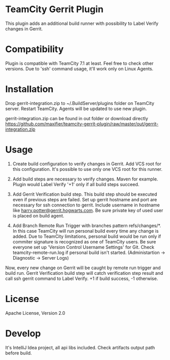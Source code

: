 TeamCity Gerrit Plugin
======================

This plugin adds an additional build runner with possibility to Label Verify changes in Gerrit.

Compatibility
=============

Plugin is compatible with TeamCity 7.1 at least. Feel free to check other versions.
Due to 'ssh' command usage, it'll work only on Linux Agents.

Installation
============
Drop gerrit-integration.zip to ~/.BuildServer/plugins folder on TeamCity server. Restart TeamCity.
Agents will be updated to use new plugin.

gerrit-integration.zip can be found in out folder or download directly
https://github.com/maxifier/teamcity-gerrit-plugin/raw/master/out/gerrit-integration.zip


Usage
=====

1. Create build configuration to verify changes in Gerrit. Add VCS root for this configuration.
   It's possible to use only one VCS root for this runner.

2. Add build steps are necessary to verify changes. Maven for example. Plugin would Label Verify '+1'
   only if all build steps succeed.

3. Add Gerrit Verification build step. This build step should be executed even if previous steps are failed.
   Set up gerrit hostname and port are necessary for ssh connection to gerrit.
   Include username in hostname like harry.potter@gerrit.hogwarts.com. Be sure private key of used user is placed
   on build agent.
4. Add Branch Remote Run Trigger with branches pattern refs/changes/*. In this case TeamCity will run personal build
   every time any change is added. Due to TeamCity limitations, personal build would be run only if commiter
   signature is recognized as one of TeamCity users. Be sure everyone set up 'Version Control Username Settings' for Git.
   Check teamcity-remote-run.log if personal build isn't started. (Administartion -> Diagnostic -> Server Logs)


Now, every new change on Gerrit will be caught by remote run trigger and build run. Gerrit Verification build step will
catch verification step result and call ssh gerrit command to Label Verify. +1 if build success, -1 otherwise.


License
=======

Apache License, Version 2.0

Develop
=======

It's IntelliJ Idea project, all api libs included. Check artifacts output path before build.
